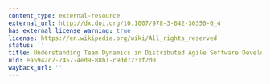 ```yaml
---
content_type: external-resource
external_url: http://dx.doi.org/10.1007/978-3-642-30350-0_4
has_external_license_warning: true
license: https://en.wikipedia.org/wiki/All_rights_reserved
status: ''
title: Understanding Team Dynamics in Distributed Agile Software Development
uid: ea5942c2-7457-4ed9-88b1-c9dd7231f2d0
wayback_url: ''
---
```

